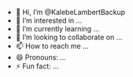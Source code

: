 - 👋 Hi, I’m @KalebeLambertBackup
- 👀 I’m interested in ...
- 🌱 I’m currently learning ...
- 💞️ I’m looking to collaborate on ...
- 📫 How to reach me ...
- 😄 Pronouns: ...
- ⚡ Fun fact: ...

<!---
KalebeLambertBackup/KalebeLambertBackup is a ✨ special ✨ repository because its `README.md` (this file) appears on your GitHub profile.
You can click the Preview link to take a look at your changes.
--->
